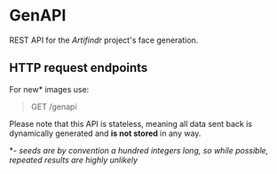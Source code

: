 
# GenAPI

REST API for the *Artifindr* project's face generation.

## HTTP request endpoints

For new* images use:
>GET /genapi

Please note that this API is stateless, meaning all data sent back is dynamically generated and **is not stored** in any way.

*- *seeds are by convention a hundred integers long, so while possible, repeated results are highly unlikely*

